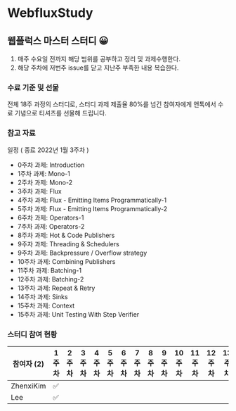 # WebfluxStudy

## 웹플럭스 마스터 스터디 😀
1. 매주 수요일 전까지 해당 범위를 공부하고 정리 및 과제수행한다.
2. 해당 주차에 저번주 issue를 닫고 지난주 부족한 내용 복습한다.

### 수료 기준 및 선물

전체 18주 과정의 스터디로, 스터디 과제 제출율 80%를 넘긴 참여자에게 앤톡에서 수료 기념으로 티셔츠를 선물해 드립니다.

### 참고 자료

일정 ( 종료 2022년 1월 3주차 )
- 0주차 과제: Introduction
- 1주차 과제: Mono-1
- 2주차 과제: Mono-2
- 3주차 과제: Flux
- 4주차 과제: Flux - Emitting Items Programmatically-1
- 5주차 과제: Flux - Emitting Items Programmatically-2
- 6주차 과제: Operators-1
- 7주차 과제: Operators-2
- 8주차 과제: Hot & Code Publishers
- 9주자 과제: Threading & Schedulers
- 9주차 과제: Backpressure / Overflow strategy
- 10주차 과제: Combining Publishers
- 11주차 과제: Batching-1
- 12주차 과제: Batching-2
- 13주차 과제: Repeat & Retry
- 14주차 과제: Sinks
- 15주차 과제: Context
- 15주차 과제: Unit Testing With Step Verifier

### 스터디 참여 현황

| 참여자 (2) | 1주차 | 2주차 | 3주차 | 4주차 | 5주차 | 6주차 | 7주차 | 8주차 | 9주차 | 10주차 | 11주차 | 12주차 | 13주차 | 14주차 | 15주차 | 참석율 |
| --- | --- | --- | --- | --- | --- | --- | --- | --- | --- | --- | --- | --- | --- | --- | --- | --- |
| ZhenxiKim |:white_check_mark:||||||||||||||| 0.00% |
| Lee |:white_check_mark:||||||||||||||| 0.00% |

